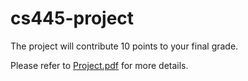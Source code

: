 # cs445-project

The project will contribute 10 points to your final grade.


Please refer to [Project.pdf](Project.pdf) for more details.

